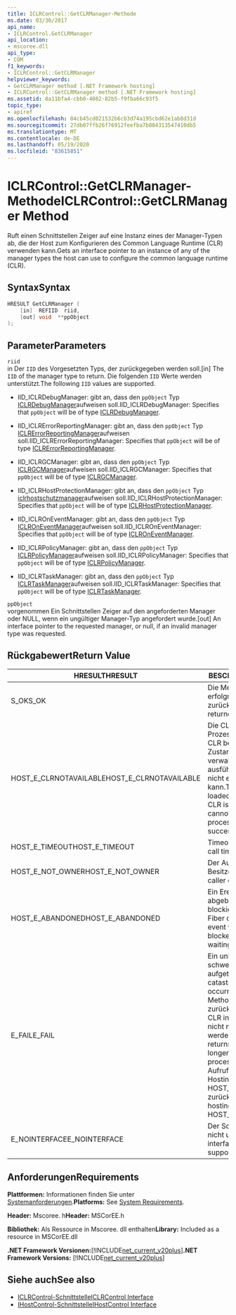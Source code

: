 ```yaml
---
title: ICLRControl::GetCLRManager-Methode
ms.date: 03/30/2017
api_name:
- ICLRControl.GetCLRManager
api_location:
- mscoree.dll
api_type:
- COM
f1_keywords:
- ICLRControl::GetCLRManager
helpviewer_keywords:
- GetCLRManager method [.NET Framework hosting]
- ICLRControl::GetCLRManager method [.NET Framework hosting]
ms.assetid: 8a11bfa4-cbb0-4082-82b5-f9fba66c93f5
topic_type:
- apiref
ms.openlocfilehash: 04cb45cd021532b6cb3d74a195cbd62e1ab8d31d
ms.sourcegitcommit: 27db07ffb26f76912feefba7b884313547410db5
ms.translationtype: MT
ms.contentlocale: de-DE
ms.lasthandoff: 05/19/2020
ms.locfileid: "83615851"
---
```

# <a name="iclrcontrolgetclrmanager-method"></a><span data-ttu-id="09953-102">ICLRControl::GetCLRManager-Methode</span><span class="sxs-lookup"><span data-stu-id="09953-102">ICLRControl::GetCLRManager Method</span></span>
<span data-ttu-id="09953-103">Ruft einen Schnittstellen Zeiger auf eine Instanz eines der Manager-Typen ab, die der Host zum Konfigurieren des Common Language Runtime (CLR) verwenden kann.</span><span class="sxs-lookup"><span data-stu-id="09953-103">Gets an interface pointer to an instance of any of the manager types the host can use to configure the common language runtime (CLR).</span></span>  
  
## <a name="syntax"></a><span data-ttu-id="09953-104">Syntax</span><span class="sxs-lookup"><span data-stu-id="09953-104">Syntax</span></span>  
  
```cpp  
HRESULT GetCLRManager (  
    [in]  REFIID  riid,  
    [out] void  **ppObject  
);  
```  
  
## <a name="parameters"></a><span data-ttu-id="09953-105">Parameter</span><span class="sxs-lookup"><span data-stu-id="09953-105">Parameters</span></span>  
 `riid`  
 <span data-ttu-id="09953-106">in Der `IID` des Vorgesetzten Typs, der zurückgegeben werden soll.</span><span class="sxs-lookup"><span data-stu-id="09953-106">[in] The `IID` of the manager type to return.</span></span> <span data-ttu-id="09953-107">Die folgenden `IID` Werte werden unterstützt.</span><span class="sxs-lookup"><span data-stu-id="09953-107">The following `IID` values are supported.</span></span>  
  
- <span data-ttu-id="09953-108">IID_ICLRDebugManager: gibt an, dass den `ppObject` Typ [ICLRDebugManager](iclrdebugmanager-interface.md)aufweisen soll.</span><span class="sxs-lookup"><span data-stu-id="09953-108">IID_ICLRDebugManager: Specifies that `ppObject` will be of type [ICLRDebugManager](iclrdebugmanager-interface.md).</span></span>  
  
- <span data-ttu-id="09953-109">IID_ICLRErrorReportingManager: gibt an, dass den `ppObject` Typ [ICLRErrorReportingManager](iclrerrorreportingmanager-interface.md)aufweisen soll.</span><span class="sxs-lookup"><span data-stu-id="09953-109">IID_ICLRErrorReportingManager: Specifies that `ppObject` will be of type [ICLRErrorReportingManager](iclrerrorreportingmanager-interface.md).</span></span>  
  
- <span data-ttu-id="09953-110">IID_ICLRGCManager: gibt an, dass den `ppObject` Typ [ICLRGCManager](iclrgcmanager-interface.md)aufweisen soll.</span><span class="sxs-lookup"><span data-stu-id="09953-110">IID_ICLRGCManager: Specifies that `ppObject` will be of type [ICLRGCManager](iclrgcmanager-interface.md).</span></span>  
  
- <span data-ttu-id="09953-111">IID_ICLRHostProtectionManager: gibt an, dass den `ppObject` Typ [iclrhostschutzmanager](iclrhostprotectionmanager-interface.md)aufweisen soll.</span><span class="sxs-lookup"><span data-stu-id="09953-111">IID_ICLRHostProtectionManager: Specifies that `ppObject` will be of type [ICLRHostProtectionManager](iclrhostprotectionmanager-interface.md).</span></span>  
  
- <span data-ttu-id="09953-112">IID_ICLROnEventManager: gibt an, dass den `ppObject` Typ [ICLROnEventManager](iclroneventmanager-interface.md)aufweisen soll.</span><span class="sxs-lookup"><span data-stu-id="09953-112">IID_ICLROnEventManager: Specifies that `ppObject` will be of type [ICLROnEventManager](iclroneventmanager-interface.md).</span></span>  
  
- <span data-ttu-id="09953-113">IID_ICLRPolicyManager: gibt an, dass den `ppObject` Typ [ICLRPolicyManager](iclrpolicymanager-interface.md)aufweisen soll.</span><span class="sxs-lookup"><span data-stu-id="09953-113">IID_ICLRPolicyManager: Specifies that `ppObject` will be of type [ICLRPolicyManager](iclrpolicymanager-interface.md).</span></span>  
  
- <span data-ttu-id="09953-114">IID_ICLRTaskManager: gibt an, dass den `ppObject` Typ [ICLRTaskManager](iclrtaskmanager-interface.md)aufweisen soll.</span><span class="sxs-lookup"><span data-stu-id="09953-114">IID_ICLRTaskManager: Specifies that `ppObject` will be of type [ICLRTaskManager](iclrtaskmanager-interface.md).</span></span>  
  
 `ppObject`  
 <span data-ttu-id="09953-115">vorgenommen Ein Schnittstellen Zeiger auf den angeforderten Manager oder NULL, wenn ein ungültiger Manager-Typ angefordert wurde.</span><span class="sxs-lookup"><span data-stu-id="09953-115">[out] An interface pointer to the requested manager, or null, if an invalid manager type was requested.</span></span>  
  
## <a name="return-value"></a><span data-ttu-id="09953-116">Rückgabewert</span><span class="sxs-lookup"><span data-stu-id="09953-116">Return Value</span></span>  
  
|<span data-ttu-id="09953-117">HRESULT</span><span class="sxs-lookup"><span data-stu-id="09953-117">HRESULT</span></span>|<span data-ttu-id="09953-118">BESCHREIBUNG</span><span class="sxs-lookup"><span data-stu-id="09953-118">Description</span></span>|  
|-------------|-----------------|  
|<span data-ttu-id="09953-119">S_OK</span><span class="sxs-lookup"><span data-stu-id="09953-119">S_OK</span></span>|<span data-ttu-id="09953-120">Die Methode wurde erfolgreich zurückgegeben.</span><span class="sxs-lookup"><span data-stu-id="09953-120">The method returned successfully.</span></span>|  
|<span data-ttu-id="09953-121">HOST_E_CLRNOTAVAILABLE</span><span class="sxs-lookup"><span data-stu-id="09953-121">HOST_E_CLRNOTAVAILABLE</span></span>|<span data-ttu-id="09953-122">Die CLR wurde nicht in einen Prozess geladen, oder die CLR befindet sich in einem Zustand, in dem Sie verwalteten Code nicht ausführen oder den-Befehl nicht erfolgreich verarbeiten kann.</span><span class="sxs-lookup"><span data-stu-id="09953-122">The CLR has not been loaded into a process, or the CLR is in a state in which it cannot run managed code or process the call successfully.</span></span>|  
|<span data-ttu-id="09953-123">HOST_E_TIMEOUT</span><span class="sxs-lookup"><span data-stu-id="09953-123">HOST_E_TIMEOUT</span></span>|<span data-ttu-id="09953-124">Timeout des Aufrufes.</span><span class="sxs-lookup"><span data-stu-id="09953-124">The call timed out.</span></span>|  
|<span data-ttu-id="09953-125">HOST_E_NOT_OWNER</span><span class="sxs-lookup"><span data-stu-id="09953-125">HOST_E_NOT_OWNER</span></span>|<span data-ttu-id="09953-126">Der Aufrufer ist nicht Besitzer der Sperre.</span><span class="sxs-lookup"><span data-stu-id="09953-126">The caller does not own the lock.</span></span>|  
|<span data-ttu-id="09953-127">HOST_E_ABANDONED</span><span class="sxs-lookup"><span data-stu-id="09953-127">HOST_E_ABANDONED</span></span>|<span data-ttu-id="09953-128">Ein Ereignis wurde abgebrochen, während ein blockierter Thread oder eine Fiber darauf wartete.</span><span class="sxs-lookup"><span data-stu-id="09953-128">An event was canceled while a blocked thread or fiber was waiting on it.</span></span>|  
|<span data-ttu-id="09953-129">E_FAIL</span><span class="sxs-lookup"><span data-stu-id="09953-129">E_FAIL</span></span>|<span data-ttu-id="09953-130">Ein unbekannter schwerwiegender Fehler ist aufgetreten.</span><span class="sxs-lookup"><span data-stu-id="09953-130">An unknown catastrophic failure occurred.</span></span> <span data-ttu-id="09953-131">Nachdem eine Methode E_FAIL zurückgegeben hat, kann die CLR innerhalb des Prozesses nicht mehr verwendet werden.</span><span class="sxs-lookup"><span data-stu-id="09953-131">After a method returns E_FAIL, the CLR is no longer usable within the process.</span></span> <span data-ttu-id="09953-132">Nachfolgende Aufrufe von Hostingmethoden geben HOST_E_CLRNOTAVAILABLE zurück.</span><span class="sxs-lookup"><span data-stu-id="09953-132">Subsequent calls to hosting methods return HOST_E_CLRNOTAVAILABLE.</span></span>|  
|<span data-ttu-id="09953-133">E_NOINTERFACE</span><span class="sxs-lookup"><span data-stu-id="09953-133">E_NOINTERFACE</span></span>|<span data-ttu-id="09953-134">Der Schnittstellentyp wird nicht unterstützt.</span><span class="sxs-lookup"><span data-stu-id="09953-134">The interface type is not supported.</span></span>|  
  
## <a name="requirements"></a><span data-ttu-id="09953-135">Anforderungen</span><span class="sxs-lookup"><span data-stu-id="09953-135">Requirements</span></span>  
 <span data-ttu-id="09953-136">**Plattformen:** Informationen finden Sie unter [Systemanforderungen](../../get-started/system-requirements.md).</span><span class="sxs-lookup"><span data-stu-id="09953-136">**Platforms:** See [System Requirements](../../get-started/system-requirements.md).</span></span>  
  
 <span data-ttu-id="09953-137">**Header:** Mscoree. h</span><span class="sxs-lookup"><span data-stu-id="09953-137">**Header:** MSCorEE.h</span></span>  
  
 <span data-ttu-id="09953-138">**Bibliothek:** Als Ressource in Mscoree. dll enthalten</span><span class="sxs-lookup"><span data-stu-id="09953-138">**Library:** Included as a resource in MSCorEE.dll</span></span>  
  
 <span data-ttu-id="09953-139">**.NET Framework Versionen:**[!INCLUDE[net_current_v20plus](../../../../includes/net-current-v20plus-md.md)]</span><span class="sxs-lookup"><span data-stu-id="09953-139">**.NET Framework Versions:** [!INCLUDE[net_current_v20plus](../../../../includes/net-current-v20plus-md.md)]</span></span>  
  
## <a name="see-also"></a><span data-ttu-id="09953-140">Siehe auch</span><span class="sxs-lookup"><span data-stu-id="09953-140">See also</span></span>

- [<span data-ttu-id="09953-141">ICLRControl-Schnittstelle</span><span class="sxs-lookup"><span data-stu-id="09953-141">ICLRControl Interface</span></span>](iclrcontrol-interface.md)
- [<span data-ttu-id="09953-142">IHostControl-Schnittstelle</span><span class="sxs-lookup"><span data-stu-id="09953-142">IHostControl Interface</span></span>](ihostcontrol-interface.md)
